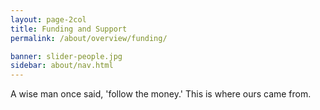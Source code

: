 ```yaml
---
layout: page-2col
title: Funding and Support
permalink: /about/overview/funding/

banner: slider-people.jpg
sidebar: about/nav.html
---
```

A wise man once said, 'follow the money.' This is where ours came from.
